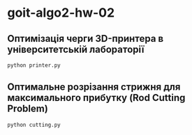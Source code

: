 # goit-algo2-hw-02

## Оптимізація черги 3D-принтера в університетській лабораторії

```bash
python printer.py
```

## Оптимальне розрізання стрижня для максимального прибутку (Rod Cutting Problem)

```bash
python cutting.py
```
